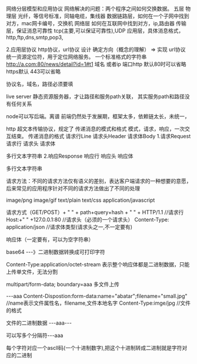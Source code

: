 网络分层模型和应用协议
网络解决的问题：两个程序之间如何交换数据。
五层
物理层 光纤，等信号标准，同轴电缆，集线器
数据链路层，如何在一个子网中找到对方，mac网卡编号，交换机
网络层 如何在互联网中找到对方，ip,路由器
传输层，保证消息可靠性  tcp(主要,可以保证可靠性),UDP
应用层，具体消息格式，http,ftp,dns,smtp,pop3,


2.应用层协议
http协议，url协议
设计 确定方向（概念的理解）   =>   实现
url协议
统一资源定位符，用于定位网络服务。
一个标准格式的字符串
http://a.com:80/news/detail?id=1#t1
域名 或者ip
端口http 默认80时可以省略
https默认 443可以省略

协议名，域名，路径必须要填

live server 静态资源服务器，才让路径和服务path关联，
其实服务path和路径没有任何关系

node可以写后端。离谱
前端仍然处于发展期，框架太多，依赖链太长，未统一，

http
超文本传输协议，规定了
传递消息的模式和格式
模式，请求，响应，一次交互结束。
传递消息的格式
请求行Line
请求头Header
请求体Body
1.请求Request
请求行
请求头
请求体

多行文本字符串
2.响应Response
响应行
响应头
响应体

多行文本字符串


请求方法：不同的请求方法仅有语义的差别，表达客户端请求的一种想要的意愿，后来常见的应用程序针对不同的请求方法做出了不同的处理


image/png
image/gif
text/plain
text/css
application/javascript


请求方式（GET/POST）+ " " + path+query+hash + " " + HTTP/1.1  //请求行
Host:+" " +127.0.0.1:80   //请求头（必须的一个请求头）
Content-Type: application/json //请求体类型(请求头之一,不一定要有)

响应体（一定要有，可以为空字符串）


base64  ---》二进制数据转换成可打印字符

Content-Type:application/octet-stream  表示整个响应体都是二进制数据，只能上传单文件，无法分割

multipart/form-data; boundary=aaa   多文件上传

---aaa
Content-Dispostion:form-data:name="abatar";filename="small.jpg"   //name表示文件属性名，filename,文件本地名字
Content-Type:imge/jpg //文件的格式

文件的二进制数据
---aaa---



可以写多个分隔符---aaa

每个字符对应一个ascll码(一个十进制数字),把这个十进制转成二进制就是字符对应的二进制